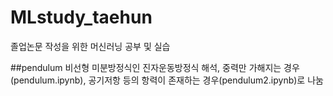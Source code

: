# MLstudy_taehun

졸업논문 작성을 위한 머신러닝 공부 및 실습

##pendulum
비선형 미분방정식인 진자운동방정식 해석, 중력만 가해지는 경우(pendulum.ipynb), 공기저항 등의 항력이 존재하는 경우(pendulum2.ipynb)로 나눔
